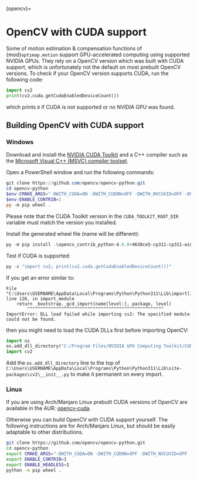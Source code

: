 (opencv)=
# OpenCV with CUDA support

Some of motion estimation & compensation functions of {mod}`optimap.motion` support GPU-accelerated computing using supported NVIDIA GPUs. They rely on a OpenCV version which was built with CUDA support, which is unfortunately not the default on most prebuilt OpenCV versions. To check if your OpenCV version supports CUDA, run the following code:

```python
import cv2
print(cv2.cuda.getCudaEnabledDeviceCount())
```

which prints ``0`` if CUDA is not supported or no NVIDIA GPU was found.

## Building OpenCV with CUDA support

### Windows

Download and install the [NVIDIA CUDA Toolkit](https://developer.nvidia.com/cuda-downloads) and a C++ compiler such as the [Microsoft Visual C++ (MSVC) compiler toolset](https://visualstudio.microsoft.com/downloads/#remote-tools-for-visual-studio-2022).

Open a PowerShell window and run the following commands:
```powershell
git clone https://github.com/opencv/opencv-python.git
cd opencv-python
$env:CMAKE_ARGS="-DWITH_CUDA=ON -DWITH_CUDNN=OFF -DWITH_NVCUVID=OFF -DOPENCV_DNN_CUDA=OFF -DOPENCV_ENABLE_NONFREE=OFF -DBUILD_opencv_cudacodec=OFF -DCUDA_GENERATION=Auto -DCUDA_TOOLKIT_ROOT_DIR='C:/Program Files/NVIDIA GPU Computing Toolkit/CUDA/v11.6'"
$env:ENABLE_CONTRIB=1
py -m pip wheel .
```
Please note that the CUDA Toolkit version in the ``CUDA_TOOLKIT_ROOT_DIR`` variable must match the version you installed.

Install the generated wheel file (name will be different):
```powershell
py -m pip install .\opencv_contrib_python-4.6.0+4638ce5-cp311-cp311-win_amd64.wh
```
Test if CUDA is supported:
```python
py -c "import cv2; print(cv2.cuda.getCudaEnabledDeviceCount())"
```
If you get an error similar to:
```
File "C:\Users\USERNAME\AppData\Local\Programs\Python\Python311\Lib\importlib\__init__.py", line 126, in import_module
    return _bootstrap._gcd_import(name[level:], package, level) 
        ^^^^^^^^^^^^^^^^^^^^^^^^^^^^^^^^^^^^^^^^^^^^^^^^^^^^                                 
ImportError: DLL load failed while importing cv2: The specified module could not be found.
```
then you might need to load the CUDA DLLs first before importing OpenCV:
```python
import os
os.add_dll_directory("C:/Program Files/NVIDIA GPU Computing Toolkit/CUDA/v11.6/bin")
import cv2
```
Add the ``os.add_dll_directory`` line to the top of `C:\Users\USERNAME\AppData\Local\Programs\Python\Python311\Lib\site-packages\cv2\__init__.py` to make it permanent on every import. 

### Linux

If you are using Arch/Manjaro Linux prebuilt CUDA versions of OpenCV are available in the AUR: [opencv-cuda](https://archlinux.org/packages/extra/x86_64/opencv-cuda/).

Otherwise you can build OpenCV with CUDA support yourself. The following instructions are for Arch/Manjaro Linux, but should be easily adaptable to other distributions.

```bash
git clone https://github.com/opencv/opencv-python.git
cd opencv-python
export CMAKE_ARGS="-DWITH_CUDA=ON -DWITH_CUDNN=OFF -DWITH_NVCUVID=OFF -DOPENCV_DNN_CUDA=OFF -DOPENCV_ENABLE_NONFREE=OFF -DBUILD_opencv_cudacodec=OFF -DCUDA_GENERATION=Auto -DCUDA_TOOLKIT_ROOT_DIR=/opt/cuda -DCUDA_HOST_COMPILER=/usr/bin/gcc-10"
export ENABLE_CONTRIB=1
export ENABLE_HEADLESS=1
python -m pip wheel .
```
